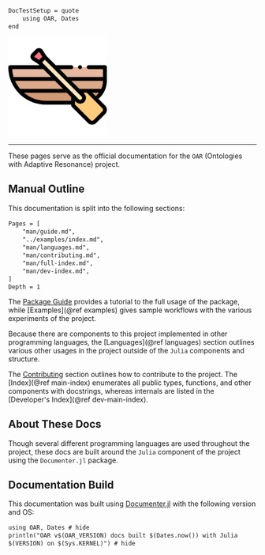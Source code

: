 ```@meta
DocTestSetup = quote
    using OAR, Dates
end
```

<img src="assets/boat-512.png" width="200">

---

These pages serve as the official documentation for the `OAR` (Ontologies with Adaptive Resonance) project.

## Manual Outline

This documentation is split into the following sections:

```@contents
Pages = [
    "man/guide.md",
    "../examples/index.md",
    "man/languages.md",
    "man/contributing.md",
    "man/full-index.md",
    "man/dev-index.md",
]
Depth = 1
```

The [Package Guide](@ref) provides a tutorial to the full usage of the package, while [Examples](@ref examples) gives sample workflows with the various experiments of the project.

Because there are components to this project implemented in other programming languages, the [Languages](@ref languages) section outlines various other usages in the project outside of the `Julia` components and structure.

The [Contributing](@ref) section outlines how to contribute to the project.
The [Index](@ref main-index) enumerates all public types, functions, and other components with docstrings, whereas internals are listed in the [Developer's Index](@ref dev-main-index).

## About These Docs

Though several different programming languages are used throughout the project, these docs are built around the `Julia` component of the project using the `Documenter.jl` package.

## Documentation Build

This documentation was built using [Documenter.jl](https://github.com/JuliaDocs/Documenter.jl) with the following version and OS:

```@example
using OAR, Dates # hide
println("OAR v$(OAR_VERSION) docs built $(Dates.now()) with Julia $(VERSION) on $(Sys.KERNEL)") # hide
```
